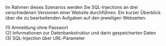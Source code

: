 Im Rahmen dieses Szenarios werden Sie SQL-Injections an drei verschiedenen Versionen einer Website durchführen.
Ein kurzer Überblick über die zu bearbeitenden Aufgaben auf den jeweiligen Webseiten:

(1) Anmeldung ohne Passwort
<br>
(2) Informationen zur Datenbankstruktur und darin gespeicherten Daten
<br>
(3) SQL-Injection über URL-Parameter